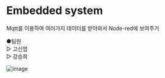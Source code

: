 # Embedded system
Mqtt를 이용하여 여러가지 데이터를 받아와서 Node-red에 보여주기

  ●팀원  
    ▷ 고신엽  
    ▷ 강승희  

![image](https://user-images.githubusercontent.com/94602114/174531314-c2d98807-51cd-43c5-b5d8-b0eafc8da0b4.png)
